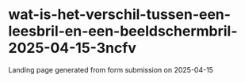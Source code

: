 # wat-is-het-verschil-tussen-een-leesbril-en-een-beeldschermbril-2025-04-15-3ncfv
Landing page generated from form submission on 2025-04-15
